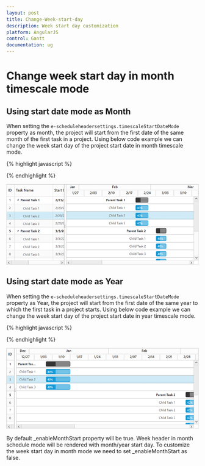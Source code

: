 ```yaml
---
layout: post
title: Change-Week-start-day
description: Week start day customization
platform: AngularJS
control: Gantt
documentation: ug
---
```


# Change week start day in month timescale mode

## Using start date mode as Month

When setting the `e-scheduleheadersettings.timescaleStartDateMode` property as month, the project will start from the first date of the same month of the first task in a project. Using below code example we can change the week start day of the project start date in month timescale mode.

{% highlight javascript %}

<body ng-controller="GanttCtrl">
   <!--Add  Gantt control here-->    
   <div id="GanttContainer" ej-gantt
      //...
	   e-load="load"
      e-scheduleheadersettings="scheduleHeaderSettings" >
   </div>
  <script>
    var  scheduleHeaderSettings= {
                   scheduleHeaderType: ej.Gantt.ScheduleHeaderType.Month,
		     timescaleStartDateMode: ej.Gantt.TimescaleRoundMode.Month,
                   weekStartDay: 1,
                   monthHeaderFormat: "MMM yyyy",
                   weekHeaderFormat: "M/dd",
    },
    angular.module('listCtrl', ['ejangular'])
        .controller('GanttCtrl', function($scope) {
            //...
            $scope.scheduleHeaderSettings = "scheduleHeaderSettings";
			$scope.load= function (args) {               
				var ganttObj = $("#GanttContainer").data("ejGantt"),
                ganttObj._enableMonthStart = false;
            } 
        });
  </script>
</body>

{% endhighlight %}

![](Change-Weekstart-Day-images/image-1.png)

## Using start date mode as Year

When setting the `e-scheduleheadersettings.timescaleStartDateMode` property as Year, the project will start from the first date of the same year to which the first task in a project starts. Using below code example we can change the week start day of the project start date in year timescale mode.

{% highlight javascript %}

<body ng-controller="GanttCtrl">
   <!--Add  Gantt control here-->    
   <div id="GanttContainer" ej-gantt
      //...
	   e-load="load"
      e-scheduleheadersettings="scheduleHeaderSettings" >
   </div>
  <script>
    var  scheduleHeaderSettings= {
                    scheduleHeaderType: ej.Gantt.ScheduleHeaderType.Month,
                    timescaleStartDateMode: ej.Gantt.TimescaleRoundMode.Year,
                    weekStartDay: 5,                 
                    weekHeaderFormat: "M/dd"
    },
    angular.module('listCtrl', ['ejangular'])
        .controller('GanttCtrl', function($scope) {
            //...
            $scope.scheduleHeaderSettings = "scheduleHeaderSettings";
			$scope.load= function (args) {               
				var ganttObj = $("#GanttContainer").data("ejGantt"),
                ganttObj._enableMonthStart = false;
            } 
        });
</script>
</body>

{% endhighlight %}

![](Change-Weekstart-Day-images/image-2.png)

By default _enableMonthStart property will be true. Week header in month schedule mode will be rendered with month/year start day. To customize the week start day in month mode we need to set _enableMonthStart as false.

